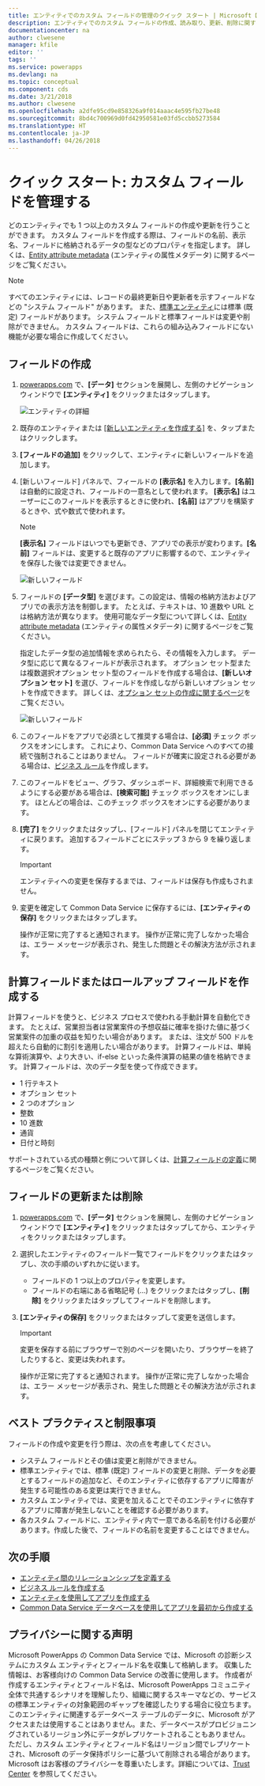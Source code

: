 ```yaml
---
title: エンティティでのカスタム フィールドの管理のクイック スタート | Microsoft Docs
description: エンティティでのカスタム フィールドの作成、読み取り、更新、削除に関するクイック スタートです。
documentationcenter: na
author: clwesene
manager: kfile
editor: ''
tags: ''
ms.service: powerapps
ms.devlang: na
ms.topic: conceptual
ms.component: cds
ms.date: 3/21/2018
ms.author: clwesene
ms.openlocfilehash: a2dfe95cd9e858326a9f014aaac4e595fb27be48
ms.sourcegitcommit: 8bd4c700969d0fd42950581e03fd5ccbb5273584
ms.translationtype: HT
ms.contentlocale: ja-JP
ms.lasthandoff: 04/26/2018
---
```

# <a name="quickstart-manage-custom-fields"></a>クイック スタート: カスタム フィールドを管理する
どのエンティティでも 1 つ以上のカスタム フィールドの作成や更新を行うことができます。 カスタム フィールドを作成する際は、フィールドの名前、表示名、フィールドに格納されるデータの型などのプロパティを指定します。 詳しくは、[Entity attribute metadata](../../developer/common-data-service/entity-attribute-metadata.md) (エンティティの属性メタデータ) に関するページをご覧ください。

> [!NOTE]
> すべてのエンティティには、レコードの最終更新日や更新者を示すフィールドなどの "システム フィールド" があります。 また、[標準エンティティ](data-platform-intro.md#system-fields)には標準 (既定) フィールドがあります。 システム フィールドと標準フィールドは変更や削除ができません。 カスタム フィールドは、これらの組み込みフィールドにない機能が必要な場合に作成してください。

## <a name="create-a-field"></a>フィールドの作成

1. [powerapps.com](https://web.powerapps.com) で、**[データ]** セクションを展開し、左側のナビゲーション ウィンドウで **[エンティティ]** をクリックまたはタップします。

    ![エンティティの詳細](./media/data-platform-cds-create-entity/entitylist.png "エンティティの一覧")

2. 既存のエンティティまたは [[新しいエンティティを作成する]](data-platform-create-entity.md) を、タップまたはクリックします。

3. **[フィールドの追加]** をクリックして、エンティティに新しいフィールドを追加します。

4. [新しいフィールド] パネルで、フィールドの **[表示名]** を入力します。**[名前]** は自動的に設定され、フィールドの一意名として使われます。 **[表示名]** はユーザーにこのフィールドを表示するときに使われ、**[名前]** はアプリを構築するときや、式や数式で使われます。

    > [!NOTE]
    > **[表示名]** フィールドはいつでも更新でき、アプリでの表示が変わります。**[名前]** フィールドは、変更すると既存のアプリに影響するので、エンティティを保存した後では変更できません。

    ![新しいフィールド](./media/data-platform-cds-create-entity/newfieldpanel.png "[新しいフィールド] パネル")

5. フィールドの **[データ型]** を選びます。この設定は、情報の格納方法およびアプリでの表示方法を制御します。 たとえば、テキストは、10 進数や URL とは格納方法が異なります。 使用可能なデータ型について詳しくは、[Entity attribute metadata](../../developer/common-data-service/entity-attribute-metadata.md) (エンティティの属性メタデータ) に関するページをご覧ください。

    指定したデータ型の追加情報を求められたら、その情報を入力します。 データ型に応じて異なるフィールドが表示されます。 オプション セット型または複数選択オプション セット型のフィールドを作成する場合は、**[新しいオプション セット]** を選び、フィールドを作成しながら新しいオプション セットを作成できます。 詳しくは、[オプション セットの作成に関するページ](custom-picklists.md)をご覧ください。

    ![新しいフィールド](./media/data-platform-cds-create-entity/newfieldpanel-2.png "[新しいフィールド] パネル")


7. このフィールドをアプリで必須として推奨する場合は、**[必須]** チェック ボックスをオンにします。 これにより、Common Data Service へのすべての接続で強制されることはありません。 フィールドが確実に設定される必要がある場合は、[ビジネス ルール](data-platform-create-business-rule.md)を作成します。

8. このフィールドをビュー、グラフ、ダッシュボード、詳細検索で利用できるようにする必要がある場合は、**[検索可能]** チェック ボックスをオンにします。 ほとんどの場合は、このチェック ボックスをオンにする必要があります。

9. **[完了]** をクリックまたはタップし、[フィールド] パネルを閉じてエンティティに戻ります。 追加するフィールドごとにステップ 3 から 9 を繰り返します。
   
    > [!IMPORTANT]
    > エンティティへの変更を保存するまでは、フィールドは保存も作成もされません。

10. 変更を確定して Common Data Service に保存するには、**[エンティティの保存]** をクリックまたはタップします。

    操作が正常に完了すると通知されます。 操作が正常に完了しなかった場合は、エラー メッセージが表示され、発生した問題とその解決方法が示されます。

## <a name="create-a-calculated-or-roll-up-field"></a>計算フィールドまたはロールアップ フィールドを作成する

計算フィールドを使うと、ビジネス プロセスで使われる手動計算を自動化できます。 たとえば、営業担当者は営業案件の予想収益に確率を掛けた値に基づく営業案件の加重の収益を知りたい場合があります。 または、注文が 500 ドルを超えたら自動的に割引を適用したい場合があります。 計算フィールドは、単純な算術演算や、より大きい、if-else といった条件演算の結果の値を格納できます。 計算フィールドは、次のデータ型を使って作成できます。

* 1 行テキスト
* オプション セット
* 2 つのオプション
* 整数
* 10 進数
* 通貨
* 日付と時刻

サポートされている式の種類と例について詳しくは、[計算フィールドの定義](/dynamics365/customer-engagement/customize/define-calculated-fields)に関するページをご覧ください。


## <a name="update-or-delete-a-field"></a>フィールドの更新または削除
1. [powerapps.com](https://web.powerapps.com) で、**[データ]** セクションを展開し、左側のナビゲーション ウィンドウで **[エンティティ]** をクリックまたはタップしてから、エンティティをクリックまたはタップします。
2. 選択したエンティティのフィールド一覧でフィールドをクリックまたはタップし、次の手順のいずれかに従います。
   
   * フィールドの 1 つ以上のプロパティを変更します。
   * フィールドの右端にある省略記号 (...) をクリックまたはタップし、**[削除]** をクリックまたはタップしてフィールドを削除します。

3. **[エンティティの保存]** をクリックまたはタップして変更を送信します。
   
    > [!IMPORTANT]
    > 変更を保存する前にブラウザーで別のページを開いたり、ブラウザーを終了したりすると、変更は失われます。

    操作が正常に完了すると通知されます。 操作が正常に完了しなかった場合は、エラー メッセージが表示され、発生した問題とその解決方法が示されます。

## <a name="best-practices-and-restrictions"></a>ベスト プラクティスと制限事項
フィールドの作成や変更を行う際は、次の点を考慮してください。

* システム フィールドとその値は変更と削除ができません。
* 標準エンティティでは、標準 (既定) フィールドの変更と削除、データを必要とするフィールドの追加など、そのエンティティに依存するアプリに障害が発生する可能性のある変更は実行できません。
* カスタム エンティティでは、変更を加えることでそのエンティティに依存するアプリに障害が発生しないことを確認する必要があります。
* 各カスタム フィールドに、エンティティ内で一意である名前を付ける必要があります。作成した後で、フィールドの名前を変更することはできません。

## <a name="next-steps"></a>次の手順
* [エンティティ間のリレーションシップを定義する](data-platform-entity-lookup.md)
* [ビジネス ルールを作成する](data-platform-create-business-rule.md)
* [エンティティを使用してアプリを作成する](../canvas-apps/data-platform-create-app.md)
* [Common Data Service データベースを使用してアプリを最初から作成する](../canvas-apps/data-platform-create-app-scratch.md)

## <a name="privacy-notice"></a>プライバシーに関する声明
Microsoft PowerApps の Common Data Service では、Microsoft の診断システムにカスタム エンティティとフィールド名を収集して格納します。  収集した情報は、お客様向けの Common Data Service の改善に使用します。 作成者が作成するエンティティとフィールド名は、Microsoft PowerApps コミュニティ全体で共通するシナリオを理解したり、組織に関するスキーマなどの、サービスの標準エンティティの対象範囲のギャップを確認したりする場合に役立ちます。 このエンティティに関連するデータベース テーブルのデータに、Microsoft がアクセスまたは使用することはありません。また、データベースがプロビジョニングされているリージョン外にデータがレプリケートされることもありません。 ただし、カスタム エンティティとフィールド名はリージョン間でレプリケートされ、Microsoft のデータ保持ポリシーに基づいて削除される場合があります。 Microsoft はお客様のプライバシーを尊重いたします。詳細については、[Trust Center](https://www.microsoft.com/trustcenter/Privacy/default.aspx) を参照してください。

